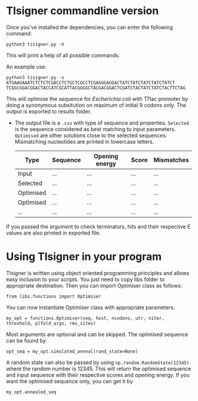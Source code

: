
# TIsigner commandline version
Once you've installed the dependencies, you can enter the following command:

```python3 tisigner.py -h```

This will print a help of all possible commands. 

An example use:

```python3 tisigner.py -s ATGAAGAAATCTCTCTCGACCTCTGCTCGCCTCGAGGGAGGACTATCTATCTATCTATCTATCT```
```TCGGCGGACGGACTACCATCGCATTACGGGGCTACGACGGACTCGATCTACTATCTATCTACTTCTAG```

This will optimise the sequence for *Escherichia coli* with T7lac promoter by doing a synonymous subsitution on maximum of initial 9 codons only. The output is exported to results folder.


 - The output file is a ```.csv``` with type of sequence and properties. ```Selected``` is the sequence considered as best matching to input parameters. ```Optimised``` are other solutions close to the selected sequences. Mismatching nucleotides are printed in lowercase letters.
 
    | Type | Sequence | Opening energy | Score | Mismatches|
    | ------ | ------ | ------ | ------ | ------ |
    | Input | ... | ... | ... | ... |
    | Selected | ... | ... | ... | ... |
    | Optimised | ... | ... | ... | ... |
    | Optimised | ... | ... | ... | ... |
    | ... | ... | ... | ... | ... |
    
If you passed the argument to check terminators, hits and their respective E values are also printed in exported file. 
    
# Using TIsigner in your program
TIsigner is written using object oriented programming principles and allows easy inclusion to your scripts. You just need to copy libs folder to appropriate destination. Then you can import Optimiser class as follows:

```from libs.functions import Optimiser```

You can now instantiate Optimiser class with appropriate parameters:

```my_opt = functions.Optimiser(seq, host, ncodons, utr, niter, threshold, plfold_args, rms_sites)```

Most arguments are optional and can be skipped. The optimised sequence can be found by:

```opt_seq = my_opt.simulated_anneal(rand_state=None)```

A random state can also be passed by using ```np.random.RandomState(12345)``` where the random number is 12345. This will return the optimised sequence and input sequence with their respective scores and opening energy. If you want the optimised sequence only, you can get it by 

```my_opt.annealed_seq```
